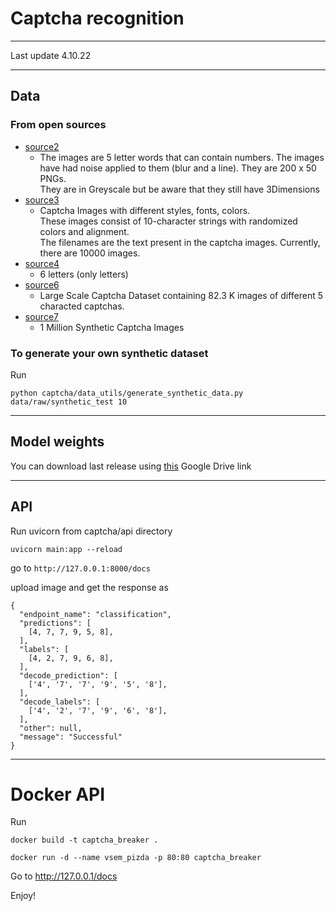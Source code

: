 # Captcha recognition
 _____________________________

Last update 4.10.22
______________________________

## Data 
### From open sources
- [source2](https://www.kaggle.com/datasets/fournierp/captcha-version-2-images)
  - The images are 5 letter words that can contain numbers. 
    The images have had noise applied to them (blur and a line). They are 200 x 50 PNGs. \
    They are in Greyscale but be aware that they still have 3Dimensions
- [source3](https://www.kaggle.com/datasets/aadhavvignesh/captcha-images)
  - Captcha Images with different styles, fonts, colors. \
    These images consist of 10-character strings with randomized colors and alignment. \
    The filenames are the text present in the captcha images. Currently, there are 10000 images.
- [source4](https://www.kaggle.com/datasets/codingnirvana/captcha-images)
  - 6 letters (only letters)
- [source6](https://www.kaggle.com/datasets/akashguna/large-captcha-dataset)
  - Large Scale Captcha Dataset containing 82.3 K images of different 5 characted captchas.
- [source7](https://www.kaggle.com/datasets/kiranbudati/1-million-captcha-images)
  - 1 Million Synthetic Captcha Images

### To generate your own synthetic dataset

Run 

`python captcha/data_utils/generate_synthetic_data.py data/raw/synthetic_test 10`

---------------------------
## Model weights

You can download last release using [this](https://drive.google.com/drive/folders/1ekGnbU0aOjz5Fd28HXq_2f51P3l3BIHY?usp=sharing) Google Drive link
___________________________

## API
Run uvicorn from captcha/api directory

`uvicorn main:app --reload`

go to `http://127.0.0.1:8000/docs`

upload image and get the response as 
```
{
  "endpoint_name": "classification",
  "predictions": [
    [4, 7, 7, 9, 5, 8],
  ],
  "labels": [
    [4, 2, 7, 9, 6, 8],
  ],
  "decode_prediction": [
    ['4', '7', '7', '9', '5', '8'],
  ],
  "decode_labels": [
    ['4', '2', '7', '9', '6', '8'],
  ],
  "other": null,
  "message": "Successful"
}
```

----------------
# Docker API
Run

`docker build -t captcha_breaker .`

`docker run -d --name vsem_pizda -p 80:80 captcha_breaker`

Go to http://127.0.0.1/docs

Enjoy!